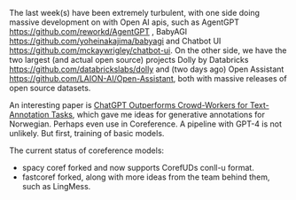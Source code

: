 The last week(s) have been extremely turbulent, with one side doing massive development on with Open AI apis, such as AgentGPT <https://github.com/reworkd/AgentGPT> , BabyAGI <https://github.com/yoheinakajima/babyagi> and Chatbot UI <https://github.com/mckaywrigley/chatbot-ui>. On the other side, we have the two largest (and actual open source) projects Dolly by Databricks <https://github.com/databrickslabs/dolly> and (two days ago) Open Assistant <https://github.com/LAION-AI/Open-Assistant>, both with massive releases of open source datasets. 

An interesting paper is [ChatGPT Outperforms Crowd-Workers for Text-Annotation Tasks](https://arxiv.org/pdf/2303.15056.pdf), which gave me ideas for generative annotations for Norwegian. Perhaps even use in Coreference. A pipeline with GPT-4 is not unlikely. But first, training of basic models.

The current status of coreference models:
- spacy coref forked and now supports CorefUDs conll-u format.
- fastcoref forked, along with more ideas from the team behind them, such as LingMess.
